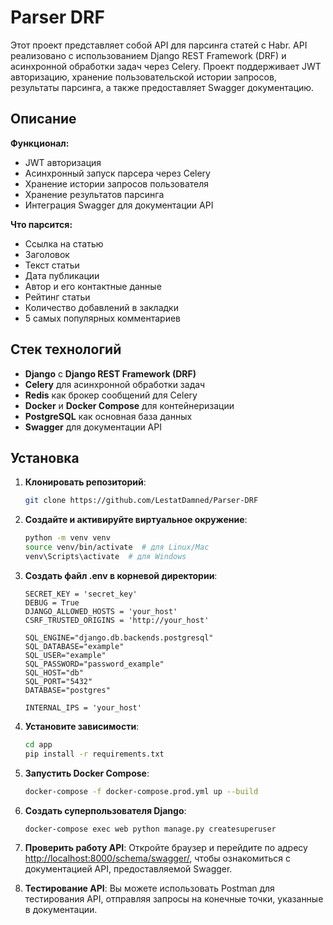 # Parser DRF

Этот проект представляет собой API для парсинга статей с Habr. 
API реализовано с использованием Django REST Framework (DRF) и асинхронной обработки задач через Celery. 
Проект поддерживает JWT авторизацию, хранение пользовательской истории запросов, результаты парсинга, а также предоставляет Swagger документацию.

## Описание

**Функционал:**
- JWT авторизация
- Асинхронный запуск парсера через Celery
- Хранение истории запросов пользователя
- Хранение результатов парсинга
- Интеграция Swagger для документации API

**Что парсится:**
- Ссылка на статью
- Заголовок
- Текст статьи
- Дата публикации
- Автор и его контактные данные
- Рейтинг статьи
- Количество добавлений в закладки
- 5 самых популярных комментариев

## Стек технологий

- **Django** с **Django REST Framework (DRF)**
- **Celery** для асинхронной обработки задач
- **Redis** как брокер сообщений для Celery
- **Docker** и **Docker Compose** для контейнеризации
- **PostgreSQL** как основная база данных
- **Swagger** для документации API

## Установка
1. **Клонировать репозиторий**:
    ```bash
    git clone https://github.com/LestatDamned/Parser-DRF
    ```

2. **Создайте и активируйте виртуальное окружение**:
    ```bash
    python -m venv venv
    source venv/bin/activate  # для Linux/Mac
    venv\Scripts\activate  # для Windows
    ```

3. **Создать файл .env в корневой директории**: 
    ```
    SECRET_KEY = 'secret_key'
    DEBUG = True
    DJANGO_ALLOWED_HOSTS = 'your_host'
    CSRF_TRUSTED_ORIGINS = 'http://your_host'
    
    SQL_ENGINE="django.db.backends.postgresql"
    SQL_DATABASE="example"
    SQL_USER="example"
    SQL_PASSWORD="password_example"
    SQL_HOST="db"
    SQL_PORT="5432"
    DATABASE="postgres"
    
    INTERNAL_IPS = 'your_host'
    
    ```

4. **Установите зависимости**:
    ```bash
    cd app
    pip install -r requirements.txt
    ```

5. **Запустить Docker Compose**: 
    ```bash
    docker-compose -f docker-compose.prod.yml up --build
    ```

6. **Создать суперпользователя Django**:
    ```bash
    docker-compose exec web python manage.py createsuperuser
    ```

7. **Проверить работу API**: 
   Откройте браузер и перейдите по адресу [http://localhost:8000/schema/swagger/](http://localhost:8000/schema/swagger/), чтобы ознакомиться с документацией API, предоставляемой Swagger.

8. **Тестирование API**:
   Вы можете использовать Postman для тестирования API, отправляя запросы на конечные точки, указанные в документации.
